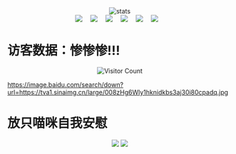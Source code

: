 
<div align=center>
  <img alt="stats" src="https://github-readme-stats.vercel.app/api?username=yjrqz777">
</div>

<div>


  <!-- profile logo 个人资料徽标 -->
  <div align="center">
    <a href="https://www.python.org/"><img src="https://img.shields.io/badge/蛇-python-blueblue" /></a>&emsp;
    <a href=""><img src="https://img.shields.io/badge/Twitter-推特-blue" /></a>&emsp;
    <a href=""><img src="https://img.shields.io/badge/YouTube-油管-c32136" /></a>&emsp;
    <a href=""><img src="https://img.shields.io/badge/WeChat-微信-07c160" /></a>&emsp;
    <a href=""><img src="https://img.shields.io/badge/Bilibili-B站-ff69b4" /></a>&emsp;
    <a href="https://blog.csdn.net/weixin_51681760/"><img src="https://img.shields.io/badge/CSDN-论坛-c32136" /></a>&emsp;
    <!-- visitor statistics logo 访客数统计徽标 -->
  </div>

  <!-- Snake Code Contribution Map 贪吃蛇代码贡献图 
  ![暗色](https://raw.githubusercontent.com/yjrqz777/yjrqz777/output/github-contribution-grid-snake.svg#gh-dark#pic_center) -->

</div>

# 访客数据：惨惨惨!!!
<div align=center>
  <img alt="Visitor Count" src="https://profile-counter.glitch.me/Christmas/count.svg">
</div>

https://image.baidu.com/search/down?url=https://tva1.sinaimg.cn/large/008zHg6Wly1hknidkbs3aj30i80cpadq.jpg

# 放只喵咪自我安慰  
<div align=center>
  <img src="https://image.baidu.com/search/down?url=https://tva1.sinaimg.cn/large/008zHg6Wly1hknidl1zj4j30i80ej44w.jpg" />
  <img src="https://image.baidu.com/search/down?url=https://tva1.sinaimg.cn/large/008zHg6Wly1hknidkbs3aj30i80cpadq.jpg" />
  
  
</div>


